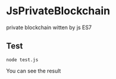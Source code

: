 # JsPrivateBlockchain
private blockchain witten by js ES7

## Test

```
node test.js
```
You can see the result